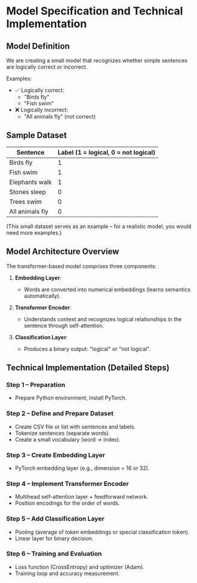 # Model Specification and Technical Implementation

## Model Definition

We are creating a small model that recognizes whether simple sentences are logically correct or incorrect.

Examples:
- ✅ Logically correct:
  - "Birds fly"
  - "Fish swim"
- ❌ Logically incorrect:
  - "All animals fly" (not correct)

## Sample Dataset

| Sentence | Label (1 = logical, 0 = not logical) |
|----------|--------------------------------------|
| Birds fly | 1 |
| Fish swim | 1 |
| Elephants walk | 1 |
| Stones sleep | 0 |
| Trees swim | 0 |
| All animals fly | 0 |

(This small dataset serves as an example – for a realistic model, you would need more examples.)

## Model Architecture Overview

The transformer-based model comprises three components:

1. **Embedding Layer**:
   - Words are converted into numerical embeddings (learns semantics automatically).

2. **Transformer Encoder**:
   - Understands context and recognizes logical relationships in the sentence through self-attention.

3. **Classification Layer**:
   - Produces a binary output: "logical" or "not logical".

## Technical Implementation (Detailed Steps)

### Step 1 – Preparation
- Prepare Python environment, install PyTorch.

### Step 2 – Define and Prepare Dataset
- Create CSV file or list with sentences and labels.
- Tokenize sentences (separate words).
- Create a small vocabulary (word → index).

### Step 3 – Create Embedding Layer
- PyTorch embedding layer (e.g., dimension = 16 or 32).

### Step 4 – Implement Transformer Encoder
- Multihead self-attention layer + feedforward network.
- Position encodings for the order of words.

### Step 5 – Add Classification Layer
- Pooling (average of token embeddings or special classification token).
- Linear layer for binary decision.

### Step 6 – Training and Evaluation
- Loss function (CrossEntropy) and optimizer (Adam).
- Training loop and accuracy measurement.
